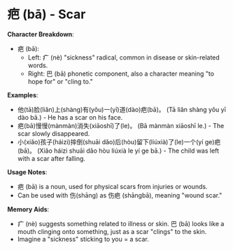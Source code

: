 # **疤 (bā) - Scar**

**Character Breakdown**:  
- 疤 (bā):
  - Left: 疒 (nè) "sickness" radical, common in disease or skin-related words.
  - Right: 巴 (bā) phonetic component, also a character meaning "to hope for" or "cling to."

**Examples**:  
- 他(tā)脸(liǎn)上(shàng)有(yǒu)一(yī)道(dào)疤(bā)。 (Tā liǎn shàng yǒu yī dào bā.) - He has a scar on his face.  
- 疤(bā)慢慢(mànmàn)消失(xiāoshī)了(le)。 (Bā mànmàn xiāoshī le.) - The scar slowly disappeared.  
- 小(xiǎo)孩子(háizi)摔倒(shuāi dǎo)后(hòu)留下(liúxià)了(le)一个(yí ge)疤(bā)。 (Xiǎo háizi shuāi dǎo hòu liúxià le yí ge bā.) - The child was left with a scar after falling.

**Usage Notes**:  
- 疤 (bā) is a noun, used for physical scars from injuries or wounds.  
- Can be used with 伤(shāng) as 伤疤 (shāngbā), meaning "wound scar."

**Memory Aids**:  
- 疒 (nè) suggests something related to illness or skin. 巴 (bā) looks like a mouth clinging onto something, just as a scar "clings" to the skin.  
- Imagine a "sickness" sticking to you = a scar.